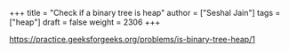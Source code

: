 +++
title = "Check if a binary tree is heap"
author = ["Seshal Jain"]
tags = ["heap"]
draft = false
weight = 2306
+++

<https://practice.geeksforgeeks.org/problems/is-binary-tree-heap/1>
